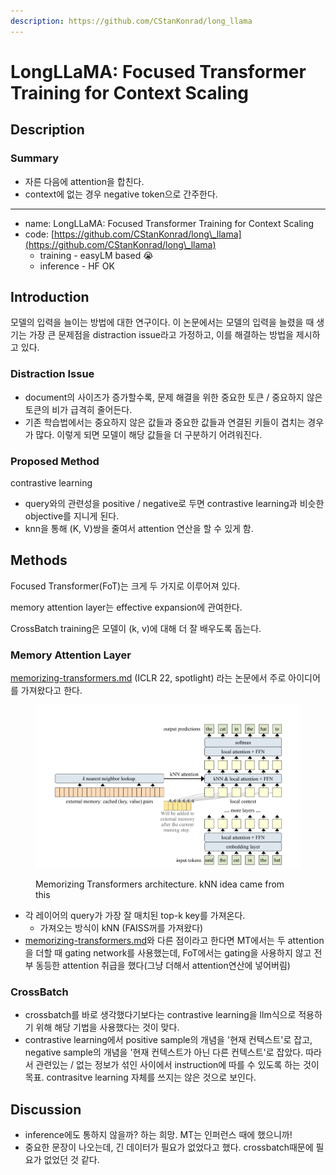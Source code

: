```yaml
---
description: https://github.com/CStanKonrad/long_llama
---
```


# LongLLaMA: Focused Transformer Training for Context Scaling

## Description

### Summary

* 자른 다음에 attention을 합친다.
* context에 없는 경우 negative token으로 간주한다.

***

* name: LongLLaMA: Focused Transformer Training for Context Scaling
* code: [https://github.com/CStanKonrad/long\_llama](https://github.com/CStanKonrad/long\_llama)
  * training - easyLM based :sob:
  * inference - HF OK

## Introduction

모델의 입력을 늘이는 방법에 대한 연구이다. 이 논문에서는 모델의 입력을 늘렸을 때 생기는 가장 큰 문제점을 distraction issue라고 가정하고, 이를 해결하는 방법을 제시하고 있다.

### Distraction Issue

* document의 사이즈가 증가할수록, 문제 해결을 위한 중요한 토큰 / 중요하지 않은 토큰의 비가 급격히 줄어든다.
* 기존 학습법에서는 중요하지 않은 값들과 중요한 값들과 연결된 키들이 겹치는 경우가 많다. 이렇게 되면 모델이 해당 값들을 더 구분하기 어려워진다.

### Proposed Method

contrastive learning

* query와의 관련성을 positive / negative로 두면 contrastive learning과 비슷한 objective를 지니게 된다.
* knn을 통해 (K, V)쌍을 줄여서 attention 연산을 할 수 있게 함.

## Methods

Focused Transformer(FoT)는 크게 두 가지로 이루어져 있다.

memory attention layer는 effective expansion에 관여한다.

CrossBatch training은 모델이 (k, v)에 대해 더 잘 배우도록 돕는다.

### Memory Attention Layer

[memorizing-transformers.md](memorizing-transformers.md "mention") (ICLR 22, spotlight) 라는 논문에서 주로 아이디어를 가져왔다고 한다.

<figure><img src="../../.gitbook/assets/image.png" alt=""><figcaption><p>Memorizing Transformers architecture. kNN idea came from this</p></figcaption></figure>

* 각 레이어의 query가 가장 잘 매치된 top-k key를 가져온다.
  * 가져오는 방식이 kNN (FAISS꺼를 가져왔다)
* [memorizing-transformers.md](memorizing-transformers.md "mention")와 다른 점이라고 한다면 MT에서는 두 attention을 더할 때 gating network를 사용했는데, FoT에서는 gating을 사용하지 않고 전부 동등한 attention 취급을 했다(그냥 더해서 attention연산에 넣어버림)

### CrossBatch

* crossbatch를 바로 생각했다기보다는 contrastive learning을 llm식으로 적용하기 위해 해당 기법을 사용했다는 것이 맞다.
* contrastive learning에서 positive sample의 개념을 '현재 컨텍스트'로 잡고, negative sample의 개념을 '현재 컨텍스트가 아닌 다른 컨텍스트'로 잡았다. 따라서 관련있는 / 없는 정보가 섞인 사이에서 instruction에 따를 수 있도록 하는 것이 목표. contrasitve learning 자체를 쓰지는 않은 것으로 보인다.



## Discussion

* inference에도 통하지 않을까? 하는 희망. MT는 인퍼런스 때에 했으니까!
* 중요한 문장이 나오는데, 긴 데이터가 필요가 없었다고 했다. crossbatch때문에 필요가 없었던 것 같다.

